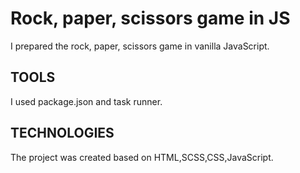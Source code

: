 # Rock, paper, scissors game in JS

I prepared the rock, paper, scissors game in vanilla JavaScript.

## TOOLS 

I used package.json and task runner.

## TECHNOLOGIES 

The project was created based on HTML,SCSS,CSS,JavaScript.

